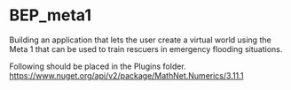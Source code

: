 # BEP_meta1
Building an application that lets the user create a virtual world using the Meta 1 that can be used to train rescuers in emergency flooding situations.

Following should be placed in the Plugins folder.
https://www.nuget.org/api/v2/package/MathNet.Numerics/3.11.1
